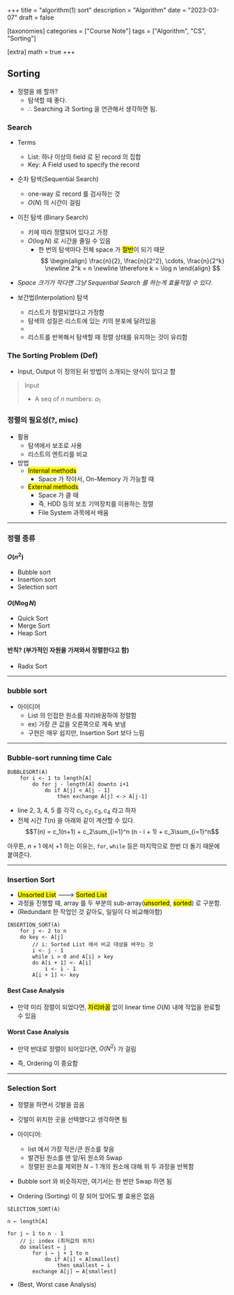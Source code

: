 +++
title = "algorithm(1) sort"
description = "Algorithm"
date = "2023-03-07"
draft = false

[taxonomies]
categories = ["Course Note"]
tags = ["Algorithm", "CS", "Sorting"]

[extra]
math = true
+++

## Sorting
- 정렬을 왜 할까?
	- 탐색할 때 좋다.
	- $\therefore$ Searching 과 Sorting 을 연관해서 생각하면 됨.
### Search
- Terms
	- List: 하나 이상의 field 로 된 record 의 집합
	- Key: A Field used to specify the record
- 순차 탐색(Sequential Search)
	- one-way 로 record 를 검사하는 것
	- $O(N)$ 의 시간이 걸림
- 이진 탐색 (Binary Search)
	- 키에 따라 정렬되어 있다고 가정
	- $O(\log N)$ 로 시간을 줄일 수 있음
		- 한 번의 탐색마다 전체 space 가 <mark class="hltr-yellow">절반</mark>이 되기 때문
$$
\begin{align}
\frac{n}{2}, \frac{n}{2^2}, \cdots, \frac{n}{2^k} \newline
2^k = n \newline
\therefore k = \log n
\end{align}
$$

- *Space 크기가 작다면 그냥 Sequential Search 를 하는게 효율적일 수 있다.*

- 보간법(Interpolation) 탐색
	- 리스트가 정렬되었다고 가정함
	- 탐색의 성질은 리스트에 있는 키의 분포에 달려있음
	-  
	- 리스트를 반복해서 탐색할 때 정렬 상태를 유지하는 것이 유리함

### The Sorting Problem (Def)
- Input, Output 이 정의된 뒤 방법이 소개되는 양식이 있다고 함

> Input
> - A seq of n numbers: $a_1$


### 정렬의 필요성(?, misc)
- 활용
	- 탐색에서 보조로 사용
	- 리스트의 엔트리를 비교
- 방법
	- <mark class="hltr-red">Internal methods</mark>
		- Space 가 작아서, On-Memory 가 가능할 때
	- <mark class="hltr-red">External methods</mark>
		- Space 가 클 때
		- 즉, HDD 등의 보조 기억장치를 이용하는 정렬
		- File System 과목에서 배움

---
### 정렬 종류
#### $O(n^2)$ 
- Bubble sort
- Insertion sort
- Selection sort

#### $O(N \log N)$
- Quick Sort
- Merge Sort
- Heap Sort

#### 반칙? (부가적인 자원을 가져와서 정렬한다고 함)
- Radix Sort
---
### bubble sort
- 아이디어
	- List 의 인접한 원소를 자리바꿈하여 정렬함
	- ex) 가장 큰 값을 오른쪽으로 계속 보냄
	- 구현은 매우 쉽지만, Insertion Sort 보다 느림
 ---
### Bubble-sort running time Calc
```
BUBBLESORT(A)
	for i <- 1 to length[A]
		do for j - length[A] downto i+1
			do if A[j] < A[j - 1]
				then exchange A[j] <-> A[j-1]
```

- line 2, 3, 4, 5 를 각각 $c_1, c_2, c_3, c_4$ 라고 하자
- 전체 시간 $T(n)$ 을 아래와 같이 계산할 수 있다.
$$T(n) = c_1(n+1) + c_2\sum_{i=1}^n (n - i + 1) + c_3\sum_{i=1}^n$$

아무튼, $n+1$ 에서 $+1$ 하는 이유는, `for`, `while` 등은 마지막으로 한번 더 돌기 때문에 붙여준다.

---
### Insertion Sort
- <mark class="hltr-blue">Unsorted List</mark> ---> <mark class="hltr-orange">Sorted List</mark>
- 과정을 진행할 때, array 를 두 부분의 sub-array(<mark class="hltr-blue">unsorted</mark>, <mark class="hltr-orange">sorted</mark>) 로 구분함.
- (Redundant 한 작업인 것 같아도, 일일이 다 비교해야함)

```
INSERTION_SORT(A)
	for j <- 2 to n
	do key <- A[j]
		// i: Sorted List 에서 비교 대상을 바꾸는 것
		i <- j - 1
		while i > 0 and A[i] > key
		do A[i + 1] <- A[i]
			i <- i - 1
		A[i + 1] <- key
```

#### Best Case Analysis
- 만약 미리 정렬이 되었다면, <mark class="hltr-red">자리바꿈</mark> 없이 linear time $O(N)$ 내에 작업을 완료할 수 있음

#### Worst Case Analysis
- 만약 반대로 정렬이 되어있다면, $O(N^2)$ 가 걸림

- 즉, Ordering 이 중요함

---

### Selection Sort
- 정렬을 하면서 깃발을 꼽음
- 깃발이 위치한 곳을 선택했다고 생각하면 됨

- 아이디어:
	- list 에서 가장 작은/큰 원소를 찾음
	- 발견된 원소를 맨 앞/뒤 원소와 Swap
	- 정렬된 원소를 제외한 $N-1$ 개의 원소에 대해 위 두 과정을 반복함

- Bubble sort 와 비슷하지만, 여기서는 한 번만 Swap 하면 됨

- Ordering (Sorting) 이 잘 되어 있어도 별 효용은 없음

```
SELECTION_SORT(A)

n ← length[A]

for j ← 1 to n - 1
	// j: index (최저값의 위치)
	do smallest ← j
		for i ← j + 1 to n
			do if A[i] < A[smallest]
				then smallest ← i
		exchange A[j] ↔ A[smallest]
```

- (Best, Worst case Analysis)

